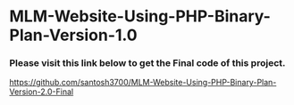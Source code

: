 # MLM-Website-Using-PHP-Binary-Plan-Version-1.0

<h3>Please visit this link below to get the Final code of this project.</h3>

https://github.com/santosh3700/MLM-Website-Using-PHP-Binary-Plan-Version-2.0-Final
